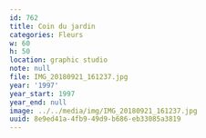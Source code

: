 ```yaml
---
id: 762
title: Coin du jardin
categories: Fleurs
w: 60
h: 50
location: graphic studio
note: null
file: IMG_20180921_161237.jpg
year: '1997'
year_start: 1997
year_end: null
image: ../../media/img/IMG_20180921_161237.jpg
uuid: 8e9ed41a-4fb9-49d9-b686-eb33085a3819
---
```


